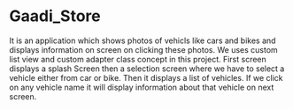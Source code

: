 # Gaadi_Store
It is an application which shows photos of vehicls like cars and bikes and displays information on screen on clicking these photos. We uses custom list view and custom adapter class concept in this project. 
First screen displays a splash Screen then a selection screen where we have to select a vehicle either from car or bike. Then it displays a list of vehicles.
If we click on any vehicle name it will display information about that vehicle on next screen.

